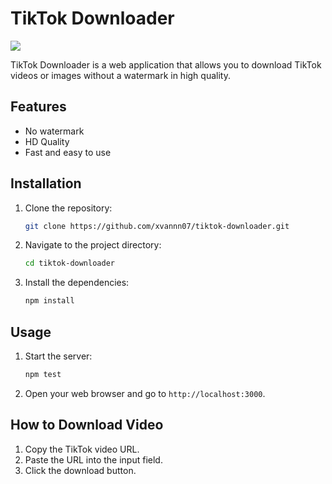 # TikTok Downloader

![]([https://d.uguu.se/lSVzFUKN.png](https://s3.filebin.net/filebin/27a2d735eae378c23bd6e53a935e9b8f65e5369c11fc15cf56f97d580febad82/fa2b55744c6dceb2aba0889badf044a09232c28546be4af9947275790820b9ec?X-Amz-Algorithm=AWS4-HMAC-SHA256&X-Amz-Credential=7pMj6hGeoKewqmMQILjm%2F20241227%2Fus-east-1%2Fs3%2Faws4_request&X-Amz-Date=20241227T115611Z&X-Amz-Expires=60&X-Amz-SignedHeaders=host&response-cache-control=max-age%3D60&response-content-disposition=filename%3D%22Screenshot%20%28134%29.png%22&response-content-type=image%2Fpng&X-Amz-Signature=0bdee20278599ed8607a8c4587818c0ae0ffae7e9be4e53cb3b2f681380c4648))

TikTok Downloader is a web application that allows you to download TikTok videos or images without a watermark in high quality.

## Features

- No watermark
- HD Quality
- Fast and easy to use

## Installation

1. Clone the repository:
    ```sh
    git clone https://github.com/xvannn07/tiktok-downloader.git
    ```
2. Navigate to the project directory:
    ```sh
    cd tiktok-downloader
    ```
3. Install the dependencies:
    ```sh
    npm install
    ```

## Usage

1. Start the server:
    ```sh
    npm test
    ```
2. Open your web browser and go to `http://localhost:3000`.

## How to Download Video

1. Copy the TikTok video URL.
2. Paste the URL into the input field.
3. Click the download button.

